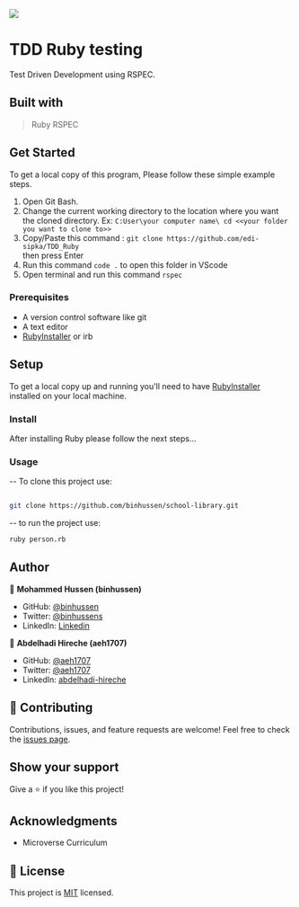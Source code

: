 <!-- @format -->

![](https://img.shields.io/badge/Microverse-blueviolet)

# TDD Ruby testing

Test Driven Development using RSPEC.

## Built with

> Ruby
> RSPEC

## Get Started

To get a local copy of this program, Please follow these simple example steps.

1. Open Git Bash.
2. Change the current working directory to the location where you want the cloned directory.
   Ex: `C:User\your computer name\ cd <<your folder you want to clone to>>`
3. Copy/Paste this command : `git clone https://github.com/edi-sipka/TDD_Ruby`  
   then press Enter
4. Run this command `code .` to open this folder in VScode
5. Open terminal and run this command `rspec`

### Prerequisites

- A version control software like git
- A text editor
- [RubyInstaller](https://rubyinstaller.org/) or irb

## Setup

To get a local copy up and running you'll need to have [RubyInstaller](https://rubyinstaller.org/) installed on your local machine.

### Install

After installing Ruby please follow the next steps...

### Usage

-- To clone this project use:

```bash

git clone https://github.com/binhussen/school-library.git

```

-- to run the project use:

```bash
ruby person.rb
```

## Author

👤 **Mohammed Hussen (binhussen)**

- GitHub: [@binhussen](https://github.com/binhussen)
- Twitter: [@binhussens](https://twitter.com/binhussens)
- LinkedIn: [Linkedin](https://www.linkedin.com/in/binhussen/)


👤 **Abdelhadi Hireche (aeh1707)**

- GitHub: [@aeh1707](https://github.com/aeh1707)
- Twitter: [@aeh1707](https://twitter.com/aeh1707)
- LinkedIn: [abdelhadi-hireche](https://www.linkedin.com/in/abdelhadi-hireche/)

## 🤝 Contributing

Contributions, issues, and feature requests are welcome!
Feel free to check the [issues page](https://github.com/binhussen/tdd/issues).

## Show your support

Give a ⭐️ if you like this project!

## Acknowledgments

- Microverse Curriculum

## 📝 License

This project is [MIT](./MIT.md) licensed.
